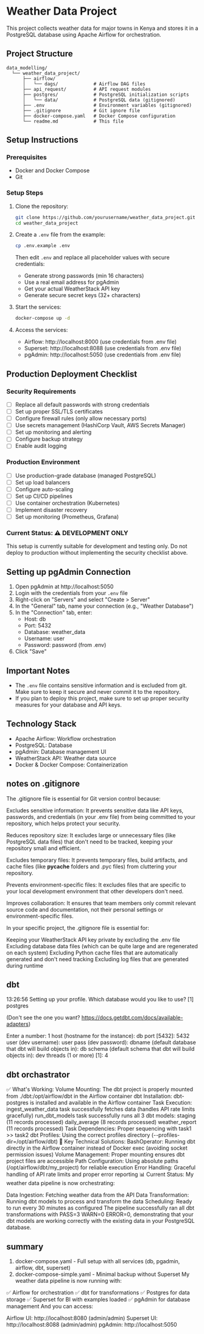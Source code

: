 # Weather Data Project

This project collects weather data for major towns in Kenya and stores it in a PostgreSQL database using Apache Airflow for orchestration.

## Project Structure

```
data_modelling/
  └── weather_data_project/
      ├── airflow/
      │   └── dags/             # Airflow DAG files
      ├── api_request/          # API request modules
      ├── postgres/             # PostgreSQL initialization scripts
      │   └── data/             # PostgreSQL data (gitignored)
      ├── .env                  # Environment variables (gitignored)
      ├── .gitignore            # Git ignore file
      ├── docker-compose.yaml   # Docker Compose configuration
      └── readme.md             # This file
```

## Setup Instructions

### Prerequisites

- Docker and Docker Compose
- Git

### Setup Steps

1. Clone the repository:
   ```bash
   git clone https://github.com/yourusername/weather_data_project.git
   cd weather_data_project
   ```

2. Create a `.env` file from the example:
   ```bash
   cp .env.example .env
   ```
   
   Then edit `.env` and replace all placeholder values with secure credentials:
   - Generate strong passwords (min 16 characters)
   - Use a real email address for pgAdmin
   - Get your actual WeatherStack API key
   - Generate secure secret keys (32+ characters)

3. Start the services:
   ```bash
   docker-compose up -d
   ```

4. Access the services:
   - Airflow: http://localhost:8000 (use credentials from .env file)
   - Superset: http://localhost:8088 (use credentials from .env file)
   - pgAdmin: http://localhost:5050 (use credentials from .env file)

## Production Deployment Checklist

### Security Requirements
- [ ] Replace all default passwords with strong credentials
- [ ] Set up proper SSL/TLS certificates
- [ ] Configure firewall rules (only allow necessary ports)
- [ ] Use secrets management (HashiCorp Vault, AWS Secrets Manager)
- [ ] Set up monitoring and alerting
- [ ] Configure backup strategy
- [ ] Enable audit logging

### Production Environment
- [ ] Use production-grade database (managed PostgreSQL)
- [ ] Set up load balancers
- [ ] Configure auto-scaling
- [ ] Set up CI/CD pipelines
- [ ] Use container orchestration (Kubernetes)
- [ ] Implement disaster recovery
- [ ] Set up monitoring (Prometheus, Grafana)

### Current Status: ⚠️ **DEVELOPMENT ONLY**
This setup is currently suitable for development and testing only. Do not deploy to production without implementing the security checklist above.

## Setting up pgAdmin Connection

1. Open pgAdmin at http://localhost:5050
2. Login with the credentials from your `.env` file
3. Right-click on "Servers" and select "Create > Server"
4. In the "General" tab, name your connection (e.g., "Weather Database")
5. In the "Connection" tab, enter:
   - Host: db
   - Port: 5432
   - Database: weather_data
   - Username: user
   - Password: password (from .env)
6. Click "Save"

## Important Notes

- The `.env` file contains sensitive information and is excluded from git. Make sure to keep it secure and never commit it to the repository.
- If you plan to deploy this project, make sure to set up proper security measures for your database and API keys.

## Technology Stack

- Apache Airflow: Workflow orchestration
- PostgreSQL: Database
- pgAdmin: Database management UI
- WeatherStack API: Weather data source
- Docker & Docker Compose: Containerization

## notes on .gitignore
The .gitignore file is essential for Git version control because:

Excludes sensitive information: It prevents sensitive data like API keys, passwords, and credentials (in your .env file) from being committed to your repository, which helps protect your security.

Reduces repository size: It excludes large or unnecessary files (like PostgreSQL data files) that don't need to be tracked, keeping your repository small and efficient.

Excludes temporary files: It prevents temporary files, build artifacts, and cache files (like __pycache__ folders and .pyc files) from cluttering your repository.

Prevents environment-specific files: It excludes files that are specific to your local development environment that other developers don't need.

Improves collaboration: It ensures that team members only commit relevant source code and documentation, not their personal settings or environment-specific files.

In your specific project, the .gitignore file is essential for:

Keeping your WeatherStack API key private by excluding the .env file
Excluding database data files (which can be quite large and are regenerated on each system)
Excluding Python cache files that are automatically generated and don't need tracking
Excluding log files that are generated during runtime

## dbt
13:26:56  Setting up your profile.
Which database would you like to use?
[1] postgres

(Don't see the one you want? https://docs.getdbt.com/docs/available-adapters)

Enter a number: 1
host (hostname for the instance): db
port [5432]: 5432
user (dev username): user
pass (dev password): 
dbname (default database that dbt will build objects in): db
schema (default schema that dbt will build objects in): dev
threads (1 or more) [1]: 4


## dbt orchastrator
✅ What's Working:
Volume Mounting: The dbt project is properly mounted from ./dbt:/opt/airflow/dbt in the Airflow container
dbt Installation: dbt-postgres is installed and available in the Airflow container
Task Execution:
ingest_weather_data task successfully fetches data (handles API rate limits gracefully)
run_dbt_models task successfully runs all 3 dbt models:
staging (11 records processed)
daily_average (8 records processed)
weather_report (11 records processed)
Task Dependencies: Proper sequencing with task1 >> task2
dbt Profiles: Using the correct profiles directory (--profiles-dir=/opt/airflow/dbt)
🔧 Key Technical Solutions:
BashOperator: Running dbt directly in the Airflow container instead of Docker exec (avoiding socket permission issues)
Volume Management: Proper mounting ensures dbt project files are accessible
Path Configuration: Using absolute paths (/opt/airflow/dbt/my_project) for reliable execution
Error Handling: Graceful handling of API rate limits and proper error reporting
📊 Current Status:
My weather data pipeline is now orchestrating:

Data Ingestion: Fetching weather data from the API
Data Transformation: Running dbt models to process and transform the data
Scheduling: Ready to run every 30 minutes as configured
The pipeline successfully ran all dbt transformations with PASS=3 WARN=0 ERROR=0, demonstrating that your dbt models are working correctly with the existing data in your PostgreSQL database.


## summary
1. docker-compose.yaml - Full setup with all services (db, pgadmin, airflow, dbt, superset)
2. docker-compose-simple.yaml - Minimal backup without Superset
My weather data pipeline is now running with:

✅ Airflow for orchestration
✅ dbt for transformations
✅ Postgres for data storage
✅ Superset for BI with examples loaded
✅ pgAdmin for database management
And you can access:

Airflow UI: http://localhost:8080 (admin/admin)
Superset UI: http://localhost:8088 (admin/admin)
pgAdmin: http://localhost:5050